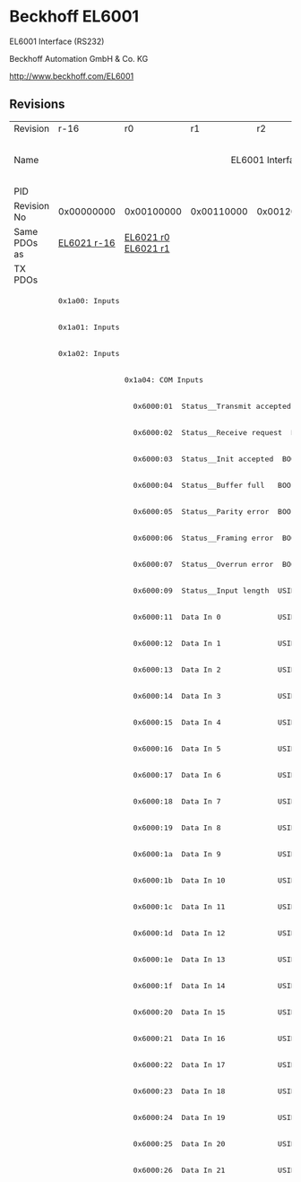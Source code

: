 # Beckhoff EL6001

EL6001 Interface (RS232)

Beckhoff Automation GmbH & Co. KG

http://www.beckhoff.com/EL6001

## Revisions
<table>
<tr >
<td>Revision</td>
<td>r-16</td>
<td>r0</td>
<td>r1</td>
<td>r2</td>
<td>r3</td>
<td>r4</td>
<td>r5</td>
<td>r9979</td>
</tr>
<tr >
<td>Name</td>
<td colspan=7 align="center">EL6001 Interface (RS232)</td>
<td>EL6001 Interface (RS232) (15 Byte)</td>
</tr>
<tr >
<td>PID</td>
<td colspan=8 align="center">0x17713052</td>
</tr>
<tr >
<td>Revision No</td>
<td>0x00000000</td>
<td>0x00100000</td>
<td>0x00110000</td>
<td>0x00120000</td>
<td>0x00130000</td>
<td>0x00140000</td>
<td>0x00150000</td>
<td>0x270b0000</td>
</tr>
<tr >
<td>Same PDOs as</td>
<td><a href="EL6021">EL6021 r-16</a></td>
<td><a href="EL6021">EL6021 r0</a><br/><a href="EL6021">EL6021 r1</a></td>
<td colspan=6 align="center"></td>
</tr>
<tr class="txpdo pdosection">
<td rowspan=94 valign=top>TX PDOs</td>
<td colspan=7 align="left"></td>
<td><pre>: </pre></td>
<td></td>
</tr>
<tr class="txpdo pdosection">
<td colspan=7 align="left"><pre>0x1a00: Inputs</pre></td>
<td></td>
</tr>
<tr class="txpdo pdosection">
<td colspan=7 align="left"><pre>0x1a01: Inputs</pre></td>
<td></td>
</tr>
<tr class="txpdo pdosection">
<td colspan=7 align="left"><pre>0x1a02: Inputs</pre></td>
<td></td>
</tr>
<tr class="txpdo pdosection">
<td></td>
<td colspan=6 align="left"><pre>0x1a04: COM Inputs</pre></td>
<td></td>
</tr>
<tr class="txpdo">
<td></td>
<td colspan=6 align="left"><pre>  0x6000:01  Status__Transmit accepted  BOOL</pre></td>
<td></td>
</tr>
<tr class="txpdo">
<td></td>
<td colspan=6 align="left"><pre>  0x6000:02  Status__Receive request  BOOL</pre></td>
<td></td>
</tr>
<tr class="txpdo">
<td></td>
<td colspan=6 align="left"><pre>  0x6000:03  Status__Init accepted  BOOL</pre></td>
<td></td>
</tr>
<tr class="txpdo">
<td></td>
<td colspan=6 align="left"><pre>  0x6000:04  Status__Buffer full   BOOL</pre></td>
<td></td>
</tr>
<tr class="txpdo">
<td></td>
<td colspan=6 align="left"><pre>  0x6000:05  Status__Parity error  BOOL</pre></td>
<td></td>
</tr>
<tr class="txpdo">
<td></td>
<td colspan=6 align="left"><pre>  0x6000:06  Status__Framing error  BOOL</pre></td>
<td></td>
</tr>
<tr class="txpdo">
<td></td>
<td colspan=6 align="left"><pre>  0x6000:07  Status__Overrun error  BOOL</pre></td>
<td></td>
</tr>
<tr class="txpdo">
<td></td>
<td colspan=6 align="left"><pre>  0x6000:09  Status__Input length  USINT</pre></td>
<td></td>
</tr>
<tr class="txpdo">
<td></td>
<td colspan=6 align="left"><pre>  0x6000:11  Data In 0             USINT</pre></td>
<td></td>
</tr>
<tr class="txpdo">
<td></td>
<td colspan=6 align="left"><pre>  0x6000:12  Data In 1             USINT</pre></td>
<td></td>
</tr>
<tr class="txpdo">
<td></td>
<td colspan=6 align="left"><pre>  0x6000:13  Data In 2             USINT</pre></td>
<td></td>
</tr>
<tr class="txpdo">
<td></td>
<td colspan=6 align="left"><pre>  0x6000:14  Data In 3             USINT</pre></td>
<td></td>
</tr>
<tr class="txpdo">
<td></td>
<td colspan=6 align="left"><pre>  0x6000:15  Data In 4             USINT</pre></td>
<td></td>
</tr>
<tr class="txpdo">
<td></td>
<td colspan=6 align="left"><pre>  0x6000:16  Data In 5             USINT</pre></td>
<td></td>
</tr>
<tr class="txpdo">
<td></td>
<td colspan=6 align="left"><pre>  0x6000:17  Data In 6             USINT</pre></td>
<td></td>
</tr>
<tr class="txpdo">
<td></td>
<td colspan=6 align="left"><pre>  0x6000:18  Data In 7             USINT</pre></td>
<td></td>
</tr>
<tr class="txpdo">
<td></td>
<td colspan=6 align="left"><pre>  0x6000:19  Data In 8             USINT</pre></td>
<td></td>
</tr>
<tr class="txpdo">
<td></td>
<td colspan=6 align="left"><pre>  0x6000:1a  Data In 9             USINT</pre></td>
<td></td>
</tr>
<tr class="txpdo">
<td></td>
<td colspan=6 align="left"><pre>  0x6000:1b  Data In 10            USINT</pre></td>
<td></td>
</tr>
<tr class="txpdo">
<td></td>
<td colspan=6 align="left"><pre>  0x6000:1c  Data In 11            USINT</pre></td>
<td></td>
</tr>
<tr class="txpdo">
<td></td>
<td colspan=6 align="left"><pre>  0x6000:1d  Data In 12            USINT</pre></td>
<td></td>
</tr>
<tr class="txpdo">
<td></td>
<td colspan=6 align="left"><pre>  0x6000:1e  Data In 13            USINT</pre></td>
<td></td>
</tr>
<tr class="txpdo">
<td></td>
<td colspan=6 align="left"><pre>  0x6000:1f  Data In 14            USINT</pre></td>
<td></td>
</tr>
<tr class="txpdo">
<td></td>
<td colspan=6 align="left"><pre>  0x6000:20  Data In 15            USINT</pre></td>
<td></td>
</tr>
<tr class="txpdo">
<td></td>
<td colspan=6 align="left"><pre>  0x6000:21  Data In 16            USINT</pre></td>
<td></td>
</tr>
<tr class="txpdo">
<td></td>
<td colspan=6 align="left"><pre>  0x6000:22  Data In 17            USINT</pre></td>
<td></td>
</tr>
<tr class="txpdo">
<td></td>
<td colspan=6 align="left"><pre>  0x6000:23  Data In 18            USINT</pre></td>
<td></td>
</tr>
<tr class="txpdo">
<td></td>
<td colspan=6 align="left"><pre>  0x6000:24  Data In 19            USINT</pre></td>
<td></td>
</tr>
<tr class="txpdo">
<td></td>
<td colspan=6 align="left"><pre>  0x6000:25  Data In 20            USINT</pre></td>
<td></td>
</tr>
<tr class="txpdo">
<td></td>
<td colspan=6 align="left"><pre>  0x6000:26  Data In 21            USINT</pre></td>
<td></td>
</tr>
<tr class="txpdo pdosection">
<td colspan=4 align="left"></td>
<td colspan=3 align="left"><pre>0x1a05: COM ext. inputs</pre></td>
<td></td>
</tr>
<tr class="txpdo">
<td colspan=4 align="left"></td>
<td colspan=3 align="left"><pre>  0x6001:01  Status__Transmit accepted  BOOL</pre></td>
<td></td>
</tr>
<tr class="txpdo">
<td colspan=4 align="left"></td>
<td colspan=3 align="left"><pre>  0x6001:02  Status__Receive request  BOOL</pre></td>
<td></td>
</tr>
<tr class="txpdo">
<td colspan=4 align="left"></td>
<td colspan=3 align="left"><pre>  0x6001:03  Status__Init accepted  BOOL</pre></td>
<td></td>
</tr>
<tr class="txpdo">
<td colspan=4 align="left"></td>
<td colspan=3 align="left"><pre>  0x6001:04  Status__Buffer full   BOOL</pre></td>
<td></td>
</tr>
<tr class="txpdo">
<td colspan=4 align="left"></td>
<td colspan=3 align="left"><pre>  0x6001:05  Status__Parity error  BOOL</pre></td>
<td></td>
</tr>
<tr class="txpdo">
<td colspan=4 align="left"></td>
<td colspan=3 align="left"><pre>  0x6001:06  Status__Framing error  BOOL</pre></td>
<td></td>
</tr>
<tr class="txpdo">
<td colspan=4 align="left"></td>
<td colspan=3 align="left"><pre>  0x6001:07  Status__Overrun error  BOOL</pre></td>
<td></td>
</tr>
<tr class="txpdo">
<td colspan=4 align="left"></td>
<td colspan=3 align="left"><pre>  0x6001:09  Status__Input length  USINT</pre></td>
<td></td>
</tr>
<tr class="txpdo">
<td colspan=4 align="left"></td>
<td colspan=3 align="left"><pre>  0x6001:11  Data In 0             UINT</pre></td>
<td></td>
</tr>
<tr class="txpdo">
<td colspan=4 align="left"></td>
<td colspan=3 align="left"><pre>  0x6001:12  Data In 1             UINT</pre></td>
<td></td>
</tr>
<tr class="txpdo">
<td colspan=4 align="left"></td>
<td colspan=3 align="left"><pre>  0x6001:13  Data In 2             UINT</pre></td>
<td></td>
</tr>
<tr class="txpdo">
<td colspan=4 align="left"></td>
<td colspan=3 align="left"><pre>  0x6001:14  Data In 3             UINT</pre></td>
<td></td>
</tr>
<tr class="txpdo">
<td colspan=4 align="left"></td>
<td colspan=3 align="left"><pre>  0x6001:15  Data In 4             UINT</pre></td>
<td></td>
</tr>
<tr class="txpdo">
<td colspan=4 align="left"></td>
<td colspan=3 align="left"><pre>  0x6001:16  Data In 5             UINT</pre></td>
<td></td>
</tr>
<tr class="txpdo">
<td colspan=4 align="left"></td>
<td colspan=3 align="left"><pre>  0x6001:17  Data In 6             UINT</pre></td>
<td></td>
</tr>
<tr class="txpdo">
<td colspan=4 align="left"></td>
<td colspan=3 align="left"><pre>  0x6001:18  Data In 7             UINT</pre></td>
<td></td>
</tr>
<tr class="txpdo">
<td colspan=4 align="left"></td>
<td colspan=3 align="left"><pre>  0x6001:19  Data In 8             UINT</pre></td>
<td></td>
</tr>
<tr class="txpdo">
<td colspan=4 align="left"></td>
<td colspan=3 align="left"><pre>  0x6001:1a  Data In 9             UINT</pre></td>
<td></td>
</tr>
<tr class="txpdo">
<td colspan=4 align="left"></td>
<td colspan=3 align="left"><pre>  0x6001:1b  Data In 10            UINT</pre></td>
<td></td>
</tr>
<tr class="txpdo">
<td colspan=4 align="left"></td>
<td colspan=3 align="left"><pre>  0x6001:1c  Data In 11            UINT</pre></td>
<td></td>
</tr>
<tr class="txpdo">
<td colspan=4 align="left"></td>
<td colspan=3 align="left"><pre>  0x6001:1d  Data In 12            UINT</pre></td>
<td></td>
</tr>
<tr class="txpdo">
<td colspan=4 align="left"></td>
<td colspan=3 align="left"><pre>  0x6001:1e  Data In 13            UINT</pre></td>
<td></td>
</tr>
<tr class="txpdo">
<td colspan=4 align="left"></td>
<td colspan=3 align="left"><pre>  0x6001:1f  Data In 14            UINT</pre></td>
<td></td>
</tr>
<tr class="txpdo">
<td colspan=4 align="left"></td>
<td colspan=3 align="left"><pre>  0x6001:20  Data In 15            UINT</pre></td>
<td></td>
</tr>
<tr class="txpdo">
<td colspan=4 align="left"></td>
<td colspan=3 align="left"><pre>  0x6001:21  Data In 16            UINT</pre></td>
<td></td>
</tr>
<tr class="txpdo">
<td colspan=4 align="left"></td>
<td colspan=3 align="left"><pre>  0x6001:22  Data In 17            UINT</pre></td>
<td></td>
</tr>
<tr class="txpdo">
<td colspan=4 align="left"></td>
<td colspan=3 align="left"><pre>  0x6001:23  Data In 18            UINT</pre></td>
<td></td>
</tr>
<tr class="txpdo">
<td colspan=4 align="left"></td>
<td colspan=3 align="left"><pre>  0x6001:24  Data In 19            UINT</pre></td>
<td></td>
</tr>
<tr class="txpdo">
<td colspan=4 align="left"></td>
<td colspan=3 align="left"><pre>  0x6001:25  Data In 20            UINT</pre></td>
<td></td>
</tr>
<tr class="txpdo">
<td colspan=4 align="left"></td>
<td colspan=3 align="left"><pre>  0x6001:26  Data In 21            UINT</pre></td>
<td></td>
</tr>
<tr class="txpdo">
<td colspan=4 align="left"></td>
<td colspan=3 align="left"><pre>  0x6001:27  Data In 22            UINT</pre></td>
<td></td>
</tr>
<tr class="txpdo">
<td colspan=4 align="left"></td>
<td colspan=3 align="left"><pre>  0x6001:28  Data In 23            UINT</pre></td>
<td></td>
</tr>
<tr class="txpdo">
<td colspan=4 align="left"></td>
<td colspan=3 align="left"><pre>  0x6001:29  Data In 24            UINT</pre></td>
<td></td>
</tr>
<tr class="txpdo">
<td colspan=4 align="left"></td>
<td colspan=3 align="left"><pre>  0x6001:2a  Data In 25            UINT</pre></td>
<td></td>
</tr>
<tr class="txpdo">
<td colspan=4 align="left"></td>
<td colspan=3 align="left"><pre>  0x6001:2b  Data In 26            UINT</pre></td>
<td></td>
</tr>
<tr class="txpdo">
<td colspan=4 align="left"></td>
<td colspan=3 align="left"><pre>  0x6001:2c  Data In 27            UINT</pre></td>
<td></td>
</tr>
<tr class="txpdo">
<td colspan=4 align="left"></td>
<td colspan=3 align="left"><pre>  0x6001:2d  Data In 28            UINT</pre></td>
<td></td>
</tr>
<tr class="txpdo">
<td colspan=4 align="left"></td>
<td colspan=3 align="left"><pre>  0x6001:2e  Data In 29            UINT</pre></td>
<td></td>
</tr>
<tr class="txpdo">
<td colspan=4 align="left"></td>
<td colspan=3 align="left"><pre>  0x6001:2f  Data In 30            UINT</pre></td>
<td></td>
</tr>
<tr class="txpdo">
<td colspan=4 align="left"></td>
<td colspan=3 align="left"><pre>  0x6001:30  Data In 31            UINT</pre></td>
<td></td>
</tr>
<tr class="txpdo">
<td colspan=4 align="left"></td>
<td colspan=3 align="left"><pre>  0x6001:31  Data In 32            UINT</pre></td>
<td></td>
</tr>
<tr class="txpdo">
<td colspan=4 align="left"></td>
<td colspan=3 align="left"><pre>  0x6001:32  Data In 33            UINT</pre></td>
<td></td>
</tr>
<tr class="txpdo">
<td colspan=4 align="left"></td>
<td colspan=3 align="left"><pre>  0x6001:33  Data In 34            UINT</pre></td>
<td></td>
</tr>
<tr class="txpdo">
<td colspan=4 align="left"></td>
<td colspan=3 align="left"><pre>  0x6001:34  Data In 35            UINT</pre></td>
<td></td>
</tr>
<tr class="txpdo">
<td colspan=4 align="left"></td>
<td colspan=3 align="left"><pre>  0x6001:35  Data In 36            UINT</pre></td>
<td></td>
</tr>
<tr class="txpdo">
<td colspan=4 align="left"></td>
<td colspan=3 align="left"><pre>  0x6001:36  Data In 37            UINT</pre></td>
<td></td>
</tr>
<tr class="txpdo">
<td colspan=4 align="left"></td>
<td colspan=3 align="left"><pre>  0x6001:37  Data In 38            UINT</pre></td>
<td></td>
</tr>
<tr class="txpdo">
<td colspan=4 align="left"></td>
<td colspan=3 align="left"><pre>  0x6001:38  Data In 39            UINT</pre></td>
<td></td>
</tr>
<tr class="txpdo">
<td colspan=4 align="left"></td>
<td colspan=3 align="left"><pre>  0x6001:39  Data In 40            UINT</pre></td>
<td></td>
</tr>
<tr class="txpdo">
<td colspan=4 align="left"></td>
<td colspan=3 align="left"><pre>  0x6001:3a  Data In 41            UINT</pre></td>
<td></td>
</tr>
<tr class="txpdo">
<td colspan=4 align="left"></td>
<td colspan=3 align="left"><pre>  0x6001:3b  Data In 42            UINT</pre></td>
<td></td>
</tr>
<tr class="txpdo">
<td colspan=4 align="left"></td>
<td colspan=3 align="left"><pre>  0x6001:3c  Data In 43            UINT</pre></td>
<td></td>
</tr>
<tr class="txpdo">
<td colspan=4 align="left"></td>
<td colspan=3 align="left"><pre>  0x6001:3d  Data In 44            UINT</pre></td>
<td></td>
</tr>
<tr class="txpdo">
<td colspan=4 align="left"></td>
<td colspan=3 align="left"><pre>  0x6001:3e  Data In 45            UINT</pre></td>
<td></td>
</tr>
<tr class="txpdo">
<td colspan=4 align="left"></td>
<td colspan=3 align="left"><pre>  0x6001:3f  Data In 46            UINT</pre></td>
<td></td>
</tr>
<tr class="txpdo">
<td colspan=4 align="left"></td>
<td colspan=3 align="left"><pre>  0x6001:40  Data In 47            UINT</pre></td>
<td></td>
</tr>
<tr class="txpdo">
<td colspan=4 align="left"></td>
<td colspan=3 align="left"><pre>  0x6001:41  Data In 48            UINT</pre></td>
<td></td>
</tr>
<tr class="txpdo">
<td colspan=4 align="left"></td>
<td colspan=3 align="left"><pre>  0x6001:42  Data In 49            UINT</pre></td>
<td></td>
</tr>
<tr class="rxpdo pdosection">
<td rowspan=88 valign=top>RX PDOs</td>
<td colspan=7 align="left"></td>
<td><pre>: </pre></td>
<td></td>
</tr>
<tr class="rxpdo pdosection">
<td colspan=7 align="left"><pre>0x1600: Outputs</pre></td>
<td></td>
</tr>
<tr class="rxpdo pdosection">
<td colspan=7 align="left"><pre>0x1601: Outputs</pre></td>
<td></td>
</tr>
<tr class="rxpdo pdosection">
<td colspan=7 align="left"><pre>0x1602: Outputs</pre></td>
<td></td>
</tr>
<tr class="rxpdo pdosection">
<td></td>
<td colspan=6 align="left"><pre>0x1604: COM Outputs</pre></td>
<td></td>
</tr>
<tr class="rxpdo">
<td></td>
<td colspan=6 align="left"><pre>  0x7000:01  Ctrl__Transmit request  BOOL</pre></td>
<td></td>
</tr>
<tr class="rxpdo">
<td></td>
<td colspan=6 align="left"><pre>  0x7000:02  Ctrl__Receive accepted  BOOL</pre></td>
<td></td>
</tr>
<tr class="rxpdo">
<td></td>
<td colspan=6 align="left"><pre>  0x7000:03  Ctrl__Init request    BOOL</pre></td>
<td></td>
</tr>
<tr class="rxpdo">
<td></td>
<td colspan=6 align="left"><pre>  0x7000:04  Ctrl__Send continues  BOOL</pre></td>
<td></td>
</tr>
<tr class="rxpdo">
<td></td>
<td colspan=6 align="left"><pre>  0x7000:09  Ctrl__Output length   USINT</pre></td>
<td></td>
</tr>
<tr class="rxpdo">
<td></td>
<td colspan=6 align="left"><pre>  0x7000:11  Data Out 0            USINT</pre></td>
<td></td>
</tr>
<tr class="rxpdo">
<td></td>
<td colspan=6 align="left"><pre>  0x7000:12  Data Out 1            USINT</pre></td>
<td></td>
</tr>
<tr class="rxpdo">
<td></td>
<td colspan=6 align="left"><pre>  0x7000:13  Data Out 2            USINT</pre></td>
<td></td>
</tr>
<tr class="rxpdo">
<td></td>
<td colspan=6 align="left"><pre>  0x7000:14  Data Out 3            USINT</pre></td>
<td></td>
</tr>
<tr class="rxpdo">
<td></td>
<td colspan=6 align="left"><pre>  0x7000:15  Data Out 4            USINT</pre></td>
<td></td>
</tr>
<tr class="rxpdo">
<td></td>
<td colspan=6 align="left"><pre>  0x7000:16  Data Out 5            USINT</pre></td>
<td></td>
</tr>
<tr class="rxpdo">
<td></td>
<td colspan=6 align="left"><pre>  0x7000:17  Data Out 6            USINT</pre></td>
<td></td>
</tr>
<tr class="rxpdo">
<td></td>
<td colspan=6 align="left"><pre>  0x7000:18  Data Out 7            USINT</pre></td>
<td></td>
</tr>
<tr class="rxpdo">
<td></td>
<td colspan=6 align="left"><pre>  0x7000:19  Data Out 8            USINT</pre></td>
<td></td>
</tr>
<tr class="rxpdo">
<td></td>
<td colspan=6 align="left"><pre>  0x7000:1a  Data Out 9            USINT</pre></td>
<td></td>
</tr>
<tr class="rxpdo">
<td></td>
<td colspan=6 align="left"><pre>  0x7000:1b  Data Out 10           USINT</pre></td>
<td></td>
</tr>
<tr class="rxpdo">
<td></td>
<td colspan=6 align="left"><pre>  0x7000:1c  Data Out 11           USINT</pre></td>
<td></td>
</tr>
<tr class="rxpdo">
<td></td>
<td colspan=6 align="left"><pre>  0x7000:1d  Data Out 12           USINT</pre></td>
<td></td>
</tr>
<tr class="rxpdo">
<td></td>
<td colspan=6 align="left"><pre>  0x7000:1e  Data Out 13           USINT</pre></td>
<td></td>
</tr>
<tr class="rxpdo">
<td></td>
<td colspan=6 align="left"><pre>  0x7000:1f  Data Out 14           USINT</pre></td>
<td></td>
</tr>
<tr class="rxpdo">
<td></td>
<td colspan=6 align="left"><pre>  0x7000:20  Data Out 15           USINT</pre></td>
<td></td>
</tr>
<tr class="rxpdo">
<td></td>
<td colspan=6 align="left"><pre>  0x7000:21  Data Out 16           USINT</pre></td>
<td></td>
</tr>
<tr class="rxpdo">
<td></td>
<td colspan=6 align="left"><pre>  0x7000:22  Data Out 17           USINT</pre></td>
<td></td>
</tr>
<tr class="rxpdo">
<td></td>
<td colspan=6 align="left"><pre>  0x7000:23  Data Out 18           USINT</pre></td>
<td></td>
</tr>
<tr class="rxpdo">
<td></td>
<td colspan=6 align="left"><pre>  0x7000:24  Data Out 19           USINT</pre></td>
<td></td>
</tr>
<tr class="rxpdo">
<td></td>
<td colspan=6 align="left"><pre>  0x7000:25  Data Out 20           USINT</pre></td>
<td></td>
</tr>
<tr class="rxpdo">
<td></td>
<td colspan=6 align="left"><pre>  0x7000:26  Data Out 21           USINT</pre></td>
<td></td>
</tr>
<tr class="rxpdo pdosection">
<td colspan=4 align="left"></td>
<td colspan=3 align="left"><pre>0x1605: COM ext. outputs</pre></td>
<td></td>
</tr>
<tr class="rxpdo">
<td colspan=4 align="left"></td>
<td colspan=3 align="left"><pre>  0x7001:01  Ctrl__Transmit request  BOOL</pre></td>
<td></td>
</tr>
<tr class="rxpdo">
<td colspan=4 align="left"></td>
<td colspan=3 align="left"><pre>  0x7001:02  Ctrl__Receive accepted  BOOL</pre></td>
<td></td>
</tr>
<tr class="rxpdo">
<td colspan=4 align="left"></td>
<td colspan=3 align="left"><pre>  0x7001:03  Ctrl__Init request    BOOL</pre></td>
<td></td>
</tr>
<tr class="rxpdo">
<td colspan=4 align="left"></td>
<td colspan=3 align="left"><pre>  0x7001:04  Ctrl__Send continuous  BOOL</pre></td>
<td></td>
</tr>
<tr class="rxpdo">
<td colspan=4 align="left"></td>
<td colspan=3 align="left"><pre>  0x7001:09  Ctrl__Output length   USINT</pre></td>
<td></td>
</tr>
<tr class="rxpdo">
<td colspan=4 align="left"></td>
<td colspan=3 align="left"><pre>  0x7001:11  Data Out 0            UINT</pre></td>
<td></td>
</tr>
<tr class="rxpdo">
<td colspan=4 align="left"></td>
<td colspan=3 align="left"><pre>  0x7001:12  Data Out 1            UINT</pre></td>
<td></td>
</tr>
<tr class="rxpdo">
<td colspan=4 align="left"></td>
<td colspan=3 align="left"><pre>  0x7001:13  Data Out 2            UINT</pre></td>
<td></td>
</tr>
<tr class="rxpdo">
<td colspan=4 align="left"></td>
<td colspan=3 align="left"><pre>  0x7001:14  Data Out 3            UINT</pre></td>
<td></td>
</tr>
<tr class="rxpdo">
<td colspan=4 align="left"></td>
<td colspan=3 align="left"><pre>  0x7001:15  Data Out 4            UINT</pre></td>
<td></td>
</tr>
<tr class="rxpdo">
<td colspan=4 align="left"></td>
<td colspan=3 align="left"><pre>  0x7001:16  Data Out 5            UINT</pre></td>
<td></td>
</tr>
<tr class="rxpdo">
<td colspan=4 align="left"></td>
<td colspan=3 align="left"><pre>  0x7001:17  Data Out 6            UINT</pre></td>
<td></td>
</tr>
<tr class="rxpdo">
<td colspan=4 align="left"></td>
<td colspan=3 align="left"><pre>  0x7001:18  Data Out 7            UINT</pre></td>
<td></td>
</tr>
<tr class="rxpdo">
<td colspan=4 align="left"></td>
<td colspan=3 align="left"><pre>  0x7001:19  Data Out 8            UINT</pre></td>
<td></td>
</tr>
<tr class="rxpdo">
<td colspan=4 align="left"></td>
<td colspan=3 align="left"><pre>  0x7001:1a  Data Out 9            UINT</pre></td>
<td></td>
</tr>
<tr class="rxpdo">
<td colspan=4 align="left"></td>
<td colspan=3 align="left"><pre>  0x7001:1b  Data Out 10           UINT</pre></td>
<td></td>
</tr>
<tr class="rxpdo">
<td colspan=4 align="left"></td>
<td colspan=3 align="left"><pre>  0x7001:1c  Data Out 11           UINT</pre></td>
<td></td>
</tr>
<tr class="rxpdo">
<td colspan=4 align="left"></td>
<td colspan=3 align="left"><pre>  0x7001:1d  Data Out 12           UINT</pre></td>
<td></td>
</tr>
<tr class="rxpdo">
<td colspan=4 align="left"></td>
<td colspan=3 align="left"><pre>  0x7001:1e  Data Out 13           UINT</pre></td>
<td></td>
</tr>
<tr class="rxpdo">
<td colspan=4 align="left"></td>
<td colspan=3 align="left"><pre>  0x7001:1f  Data Out 14           UINT</pre></td>
<td></td>
</tr>
<tr class="rxpdo">
<td colspan=4 align="left"></td>
<td colspan=3 align="left"><pre>  0x7001:20  Data Out 15           UINT</pre></td>
<td></td>
</tr>
<tr class="rxpdo">
<td colspan=4 align="left"></td>
<td colspan=3 align="left"><pre>  0x7001:21  Data Out 16           UINT</pre></td>
<td></td>
</tr>
<tr class="rxpdo">
<td colspan=4 align="left"></td>
<td colspan=3 align="left"><pre>  0x7001:22  Data Out 17           UINT</pre></td>
<td></td>
</tr>
<tr class="rxpdo">
<td colspan=4 align="left"></td>
<td colspan=3 align="left"><pre>  0x7001:23  Data Out 18           UINT</pre></td>
<td></td>
</tr>
<tr class="rxpdo">
<td colspan=4 align="left"></td>
<td colspan=3 align="left"><pre>  0x7001:24  Data Out 19           UINT</pre></td>
<td></td>
</tr>
<tr class="rxpdo">
<td colspan=4 align="left"></td>
<td colspan=3 align="left"><pre>  0x7001:25  Data Out 20           UINT</pre></td>
<td></td>
</tr>
<tr class="rxpdo">
<td colspan=4 align="left"></td>
<td colspan=3 align="left"><pre>  0x7001:26  Data Out 21           UINT</pre></td>
<td></td>
</tr>
<tr class="rxpdo">
<td colspan=4 align="left"></td>
<td colspan=3 align="left"><pre>  0x7001:27  Data Out 22           UINT</pre></td>
<td></td>
</tr>
<tr class="rxpdo">
<td colspan=4 align="left"></td>
<td colspan=3 align="left"><pre>  0x7001:28  Data Out 23           UINT</pre></td>
<td></td>
</tr>
<tr class="rxpdo">
<td colspan=4 align="left"></td>
<td colspan=3 align="left"><pre>  0x7001:29  Data Out 24           UINT</pre></td>
<td></td>
</tr>
<tr class="rxpdo">
<td colspan=4 align="left"></td>
<td colspan=3 align="left"><pre>  0x7001:2a  Data Out 25           UINT</pre></td>
<td></td>
</tr>
<tr class="rxpdo">
<td colspan=4 align="left"></td>
<td colspan=3 align="left"><pre>  0x7001:2b  Data Out 26           UINT</pre></td>
<td></td>
</tr>
<tr class="rxpdo">
<td colspan=4 align="left"></td>
<td colspan=3 align="left"><pre>  0x7001:2c  Data Out 27           UINT</pre></td>
<td></td>
</tr>
<tr class="rxpdo">
<td colspan=4 align="left"></td>
<td colspan=3 align="left"><pre>  0x7001:2d  Data Out 28           UINT</pre></td>
<td></td>
</tr>
<tr class="rxpdo">
<td colspan=4 align="left"></td>
<td colspan=3 align="left"><pre>  0x7001:2e  Data Out 29           UINT</pre></td>
<td></td>
</tr>
<tr class="rxpdo">
<td colspan=4 align="left"></td>
<td colspan=3 align="left"><pre>  0x7001:2f  Data Out 30           UINT</pre></td>
<td></td>
</tr>
<tr class="rxpdo">
<td colspan=4 align="left"></td>
<td colspan=3 align="left"><pre>  0x7001:30  Data Out 31           UINT</pre></td>
<td></td>
</tr>
<tr class="rxpdo">
<td colspan=4 align="left"></td>
<td colspan=3 align="left"><pre>  0x7001:31  Data Out 32           UINT</pre></td>
<td></td>
</tr>
<tr class="rxpdo">
<td colspan=4 align="left"></td>
<td colspan=3 align="left"><pre>  0x7001:32  Data Out 33           UINT</pre></td>
<td></td>
</tr>
<tr class="rxpdo">
<td colspan=4 align="left"></td>
<td colspan=3 align="left"><pre>  0x7001:33  Data Out 34           UINT</pre></td>
<td></td>
</tr>
<tr class="rxpdo">
<td colspan=4 align="left"></td>
<td colspan=3 align="left"><pre>  0x7001:34  Data Out 35           UINT</pre></td>
<td></td>
</tr>
<tr class="rxpdo">
<td colspan=4 align="left"></td>
<td colspan=3 align="left"><pre>  0x7001:35  Data Out 36           UINT</pre></td>
<td></td>
</tr>
<tr class="rxpdo">
<td colspan=4 align="left"></td>
<td colspan=3 align="left"><pre>  0x7001:36  Data Out 37           UINT</pre></td>
<td></td>
</tr>
<tr class="rxpdo">
<td colspan=4 align="left"></td>
<td colspan=3 align="left"><pre>  0x7001:37  Data Out 38           UINT</pre></td>
<td></td>
</tr>
<tr class="rxpdo">
<td colspan=4 align="left"></td>
<td colspan=3 align="left"><pre>  0x7001:38  Data Out 39           UINT</pre></td>
<td></td>
</tr>
<tr class="rxpdo">
<td colspan=4 align="left"></td>
<td colspan=3 align="left"><pre>  0x7001:39  Data Out 40           UINT</pre></td>
<td></td>
</tr>
<tr class="rxpdo">
<td colspan=4 align="left"></td>
<td colspan=3 align="left"><pre>  0x7001:3a  Data Out 41           UINT</pre></td>
<td></td>
</tr>
<tr class="rxpdo">
<td colspan=4 align="left"></td>
<td colspan=3 align="left"><pre>  0x7001:3b  Data Out 42           UINT</pre></td>
<td></td>
</tr>
<tr class="rxpdo">
<td colspan=4 align="left"></td>
<td colspan=3 align="left"><pre>  0x7001:3c  Data Out 43           UINT</pre></td>
<td></td>
</tr>
<tr class="rxpdo">
<td colspan=4 align="left"></td>
<td colspan=3 align="left"><pre>  0x7001:3d  Data Out 44           UINT</pre></td>
<td></td>
</tr>
<tr class="rxpdo">
<td colspan=4 align="left"></td>
<td colspan=3 align="left"><pre>  0x7001:3e  Data Out 45           UINT</pre></td>
<td></td>
</tr>
<tr class="rxpdo">
<td colspan=4 align="left"></td>
<td colspan=3 align="left"><pre>  0x7001:3f  Data Out 46           UINT</pre></td>
<td></td>
</tr>
<tr class="rxpdo">
<td colspan=4 align="left"></td>
<td colspan=3 align="left"><pre>  0x7001:40  Data Out 47           UINT</pre></td>
<td></td>
</tr>
<tr class="rxpdo">
<td colspan=4 align="left"></td>
<td colspan=3 align="left"><pre>  0x7001:41  Data Out 48           UINT</pre></td>
<td></td>
</tr>
<tr class="rxpdo">
<td colspan=4 align="left"></td>
<td colspan=3 align="left"><pre>  0x7001:42  Data Out 49           UINT</pre></td>
<td></td>
</tr>
</table>
